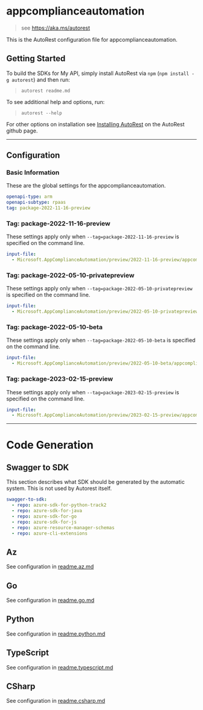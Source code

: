 # appcomplianceautomation

> see https://aka.ms/autorest

This is the AutoRest configuration file for appcomplianceautomation.

## Getting Started

To build the SDKs for My API, simply install AutoRest via `npm` (`npm install -g autorest`) and then run:

> `autorest readme.md`

To see additional help and options, run:

> `autorest --help`

For other options on installation see [Installing AutoRest](https://aka.ms/autorest/install) on the AutoRest github page.

---

## Configuration

### Basic Information

These are the global settings for the appcomplianceautomation.

``` yaml
openapi-type: arm
openapi-subtype: rpaas
tag: package-2022-11-16-preview
```


### Tag: package-2022-11-16-preview

These settings apply only when `--tag=package-2022-11-16-preview` is specified on the command line.

```yaml $(tag) == 'package-2022-11-16-preview'
input-file:
  - Microsoft.AppComplianceAutomation/preview/2022-11-16-preview/appcomplianceautomation.json
```
### Tag: package-2022-05-10-privatepreview

These settings apply only when `--tag=package-2022-05-10-privatepreview` is specified on the command line.

``` yaml $(tag) == 'package-2022-05-10-privatepreview'
input-file:
  - Microsoft.AppComplianceAutomation/preview/2022-05-10-privatepreview/appcomplianceautomation.json
```

### Tag: package-2022-05-10-beta

These settings apply only when `--tag=package-2022-05-10-beta` is specified on the command line.

``` yaml $(tag) == 'package-2022-05-10-beta'
input-file:
  - Microsoft.AppComplianceAutomation/preview/2022-05-10-beta/appcomplianceautomation.json
```

### Tag: package-2023-02-15-preview

These settings apply only when `--tag=package-2023-02-15-preview` is specified on the command line.

``` yaml $(tag) == 'package-2023-02-15-preview'
input-file:
  - Microsoft.AppComplianceAutomation/preview/2023-02-15-preview/appcomplianceautomation.json
```

---

# Code Generation

## Swagger to SDK

This section describes what SDK should be generated by the automatic system.
This is not used by Autorest itself.

``` yaml $(swagger-to-sdk)
swagger-to-sdk:
  - repo: azure-sdk-for-python-track2
  - repo: azure-sdk-for-java
  - repo: azure-sdk-for-go
  - repo: azure-sdk-for-js
  - repo: azure-resource-manager-schemas
  - repo: azure-cli-extensions
```

## Az

See configuration in [readme.az.md](./readme.az.md)

## Go

See configuration in [readme.go.md](./readme.go.md)

## Python

See configuration in [readme.python.md](./readme.python.md)

## TypeScript

See configuration in [readme.typescript.md](./readme.typescript.md)

## CSharp

See configuration in [readme.csharp.md](./readme.csharp.md)
